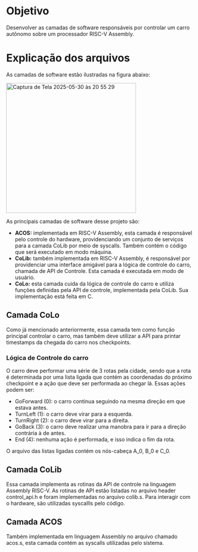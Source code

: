 # Objetivo

Desenvolver as camadas de software responsáveis por controlar um carro autônomo sobre um processador RISC-V Assembly. 

# Explicação dos arquivos

As camadas de software estão ilustradas na figura abaixo:

<img width="348" alt="Captura de Tela 2025-05-30 às 20 55 29" src="https://github.com/user-attachments/assets/4029e164-df83-4e58-98a6-21621d7a7332" />

As principais camadas de software desse projeto são:

- **ACOS:** implementada em RISC-V Assembly, esta camada é responsável pelo controle do hardware, providenciando um conjunto de serviços para a camada CoLib por meio de syscalls. Também contém o código que será executado em modo máquina.
- **CoLib:** também implementada em RISC-V Assembly, é responsável por providenciar uma interface amigável para a lógica de controle do carro, chamada de API de Controle. Esta camada é executada em modo de usuário.
- **CoLo:** esta camada cuida da lógica de controle do carro e utiliza funções definidas pela API de controle, implementada pela CoLib. Sua implementação está feita em C. 

## Camada CoLo

Como já mencionado anteriormente, essa camada tem como função principal controlar o carro, mas também deve utilizar a API para printar timestamps da chegada do carro nos checkpoints.

### Lógica de Controle do carro

O carro deve performar uma série de 3 rotas pela cidade, sendo que a rota é determinada por uma lista ligada que contém as coordenadas do próximo checkpoint e a ação que deve ser performada ao chegar lá. Essas ações podem ser:

- GoForward (0): o carro continua seguindo na mesma direção em que estava antes.
- TurnLeft (1): o carro deve virar para a esquerda.
- TurnRight (2): o carro deve virar para a direita.
- GoBack (3): o carro deve realizar uma manobra para ir para a direção contrária à de antes.
- End (4): nenhuma ação é performada, e isso indica o fim da rota.

O arquivo das listas ligadas contém os nós-cabeça A_0, B_0 e C_0.

## Camada CoLib

Essa camada implementa as rotinas da API de controle na linguagem Assembly RISC-V. As rotinas de API estão listadas no arquivo header control_api.h e foram implementadas no arquivo colib.s. Para interagir com o hardware, são utilizadas syscallls pelo código.

## Camada ACOS

Também implementada em linguagem Assembly no arquivo chamado acos.s, esta camada contém as syscalls utilizadas pelo sistema. 
